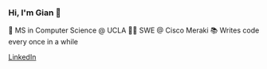### Hi, I'm Gian 👋

🚀   MS in Computer Science @ UCLA
👨‍💻   SWE @ Cisco Meraki
📚   Writes code every once in a while

[LinkedIn](https://www.linkedin.com/in/zignago)
